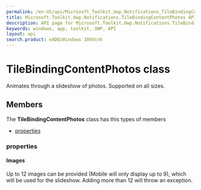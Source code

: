 ```yaml
---
permalink: /en-US/api/Microsoft_Toolkit_Uwp_Notifications_TileBindingContentPhotos.htm
title: Microsoft.Toolkit.Uwp.Notifications.TileBindingContentPhotos API 
description: API page for Microsoft.Toolkit.Uwp.Notifications.TileBindingContentPhotos
keywords: windows, app, toolkit, UWP, API
layout: api
search.product: eADQiWindows 10XVcnh
---
```



# TileBindingContentPhotos class

Animates through a slideshow of photos. Supported on all sizes.

## Members

The **TileBindingContentPhotos** class has this types of members

* [properties](#properties)

### properties

#### Images

Up to 12 images can be provided (Mobile will only display up to 9), which will be used for the slideshow. Adding more than 12 will throw an exception.


